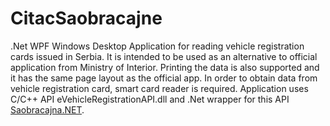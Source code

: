 # CitacSaobracajne

.Net WPF Windows Desktop Application for reading vehicle registration cards issued in Serbia. It is intended to be used as an alternative to official application from Ministry of Interior. Printing the data is also supported and it has the same page layout as the official app.
In order to obtain data from vehicle registration card, smart card reader is required.
Application uses C/C++ API eVehicleRegistrationAPI.dll and .Net wrapper for this API [Saobracajna.NET](https://github.com/clearpath/Saobracajna.NET).
